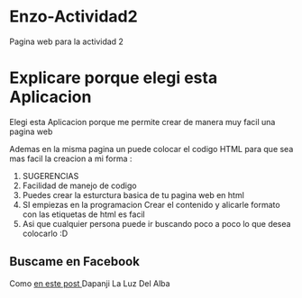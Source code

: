 # Enzo-Actividad2
Pagina web para la actividad 2 
<!DOCTYPE HTML>
<html lang="es">
<head>
<title>Actividad N°2 de Tecnologia de Agosto </title>
<meta charset="UTF-8">
<meta name ="description"content ="EN este post--">
</head>
<body>
<h1>Explicare porque elegi esta Aplicacion</h1>
<p>Elegi esta Aplicacion porque me permite crear de manera muy facil una pagina web</p>
<p>Ademas en la misma pagina un puede colocar el codigo HTML para que sea mas facil la creacion a mi forma :</p>
<ol>
<li>SUGERENCIAS</li>
<li>Facilidad de manejo de codigo </li>
<li> Puedes crear la esturctura basica de tu pagina  web en html</li>
<li>SI empiezas en la programacion Crear el contenido y alicarle formato con las etiquetas de html es facil </li>
<li>Asi que cualquier persona puede ir buscando poco a poco lo que desea colocarlo :D </li>
</ol>
<h2>Buscame en Facebook</h2>
  <p>Como <a target="_blank" href="https://www.facebook.com/rodri.mnndz"> en este post </a> Dapanji La Luz Del Alba</p>
</body>
</html>
